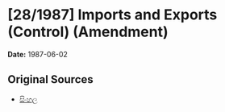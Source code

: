 # [28/1987] Imports and Exports (Control) (Amendment)

**Date:** 1987-06-02

## Original Sources

- [සිංහල](https://documents.gov.lk/view/acts/1987/6/28-1987_S.pdf)
